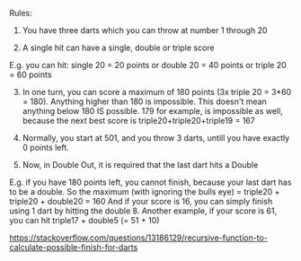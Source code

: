 Rules:

1) You have three darts which you can throw at number 1 through 20

2) A single hit can have a single, double or triple score

E.g. you can hit: single 20 = 20 points or double 20 = 40 points or triple 20 = 60 points

3) In one turn, you can score a maximum of 180 points (3x triple 20 = 3*60 = 180). Anything higher than 180 is impossible. This doesn't mean anything below 180 IS possible. 179 for example, is impossible as well, because the next best score is triple20+triple20+triple19 = 167

4) Normally, you start at 501, and you throw 3 darts, untill you have exactly 0 points left.

5) Now, in Double Out, it is required that the last dart hits a Double

E.g. if you have 180 points left, you cannot finish, because your last dart has to be a double. So the maximum (with ignoring the bulls eye) = triple20 + triple20 + double20 = 160 And if your score is 16, you can simply finish using 1 dart by hitting the double 8. Another example, if your score is 61, you can hit triple17 + double5 (= 51 + 10)

https://stackoverflow.com/questions/13186129/recursive-function-to-calculate-possible-finish-for-darts
